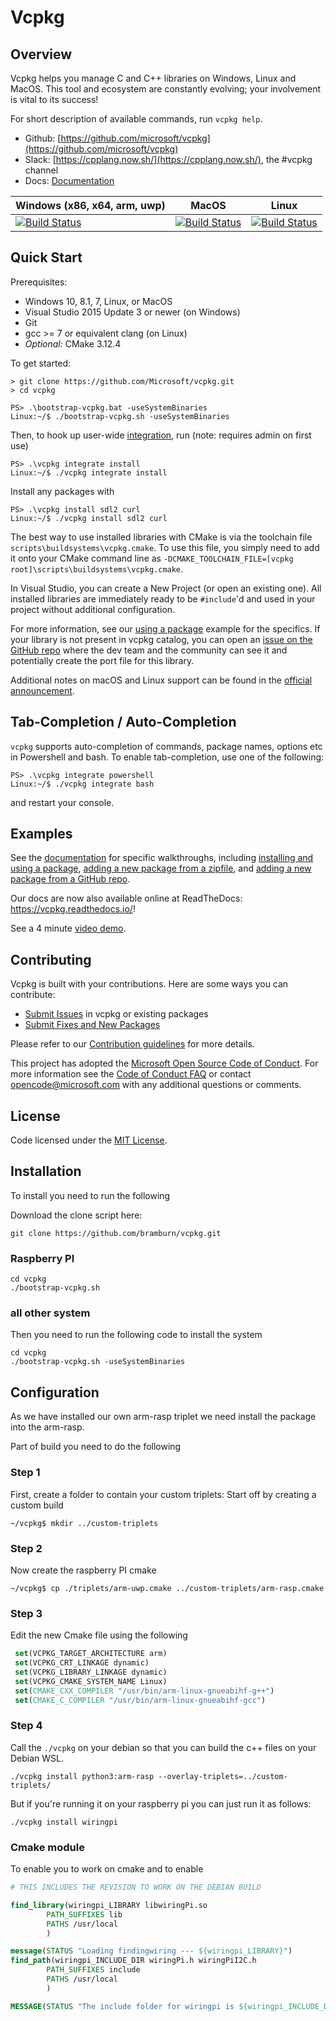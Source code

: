 # Vcpkg

## Overview
Vcpkg helps you manage C and C++ libraries on Windows, Linux and MacOS. This tool and ecosystem are constantly evolving; your involvement is vital to its success!

For short description of available commands, run `vcpkg help`.

* Github: [https://github.com/microsoft/vcpkg](https://github.com/microsoft/vcpkg)
* Slack: [https://cpplang.now.sh/](https://cpplang.now.sh/), the #vcpkg channel
* Docs: [Documentation](docs/index.md)

| Windows (x86, x64, arm, uwp)  | MacOS | Linux |
| ------------- | ------------- | ------------- |
| [![Build Status](https://dev.azure.com/vcpkg/public/_apis/build/status/vcpkg-Windows-master-CI?branchName=master)](https://dev.azure.com/vcpkg/public/_build/latest?definitionId=9&branchName=master)  | [![Build Status](https://dev.azure.com/vcpkg/public/_apis/build/status/vcpkg-osx-master-CI?branchName=master)](https://dev.azure.com/vcpkg/public/_build/latest?definitionId=11&branchName=master) | [![Build Status](https://dev.azure.com/vcpkg/public/_apis/build/status/vcpkg-Linux-master-CI?branchName=master)](https://dev.azure.com/vcpkg/public/_build/latest?definitionId=6&branchName=master) |

## Quick Start
Prerequisites:
- Windows 10, 8.1, 7, Linux, or MacOS
- Visual Studio 2015 Update 3 or newer (on Windows)
- Git
- gcc >= 7 or equivalent clang (on Linux)
- *Optional:* CMake 3.12.4

To get started:
```
> git clone https://github.com/Microsoft/vcpkg.git
> cd vcpkg

PS> .\bootstrap-vcpkg.bat -useSystemBinaries
Linux:~/$ ./bootstrap-vcpkg.sh -useSystemBinaries
```




Then, to hook up user-wide [integration](docs/users/integration.md), run (note: requires admin on first use)
```
PS> .\vcpkg integrate install
Linux:~/$ ./vcpkg integrate install
```

Install any packages with
```
PS> .\vcpkg install sdl2 curl
Linux:~/$ ./vcpkg install sdl2 curl
```

The best way to use installed libraries with CMake is via the toolchain file `scripts\buildsystems\vcpkg.cmake`. To use this file, you simply need to add it onto your CMake command line as `-DCMAKE_TOOLCHAIN_FILE=[vcpkg root]\scripts\buildsystems\vcpkg.cmake`.

In Visual Studio, you can create a New Project (or open an existing one). All installed libraries are immediately ready to be `#include`'d and used in your project without additional configuration.

For more information, see our [using a package](docs/examples/installing-and-using-packages.md) example for the specifics. If your library is not present in vcpkg catalog, you can open an [issue on the GitHub repo](https://github.com/microsoft/vcpkg/issues) where the dev team and the community can see it and potentially create the port file for this library.

Additional notes on macOS and Linux support can be found in the [official announcement](https://blogs.msdn.microsoft.com/vcblog/2018/04/24/announcing-a-single-c-library-manager-for-linux-macos-and-windows-vcpkg/).

## Tab-Completion / Auto-Completion
`vcpkg` supports auto-completion of commands, package names, options etc in Powershell and bash. To enable tab-completion, use one of the following:
```
PS> .\vcpkg integrate powershell
Linux:~/$ ./vcpkg integrate bash
```
and restart your console.


## Examples
See the [documentation](docs/index.md) for specific walkthroughs, including [installing and using a package](docs/examples/installing-and-using-packages.md), [adding a new package from a zipfile](docs/examples/packaging-zipfiles.md), and [adding a new package from a GitHub repo](docs/examples/packaging-github-repos.md).

Our docs are now also available online at ReadTheDocs: <https://vcpkg.readthedocs.io/>!

See a 4 minute [video demo](https://www.youtube.com/watch?v=y41WFKbQFTw).

## Contributing
Vcpkg is built with your contributions. Here are some ways you can contribute:

* [Submit Issues](https://github.com/Microsoft/vcpkg/issues) in vcpkg or existing packages
* [Submit Fixes and New Packages](https://github.com/Microsoft/vcpkg/pulls)

Please refer to our [Contribution guidelines](CONTRIBUTING.md) for more details.

This project has adopted the [Microsoft Open Source Code of Conduct](https://opensource.microsoft.com/codeofconduct/). For more information see the [Code of Conduct FAQ](https://opensource.microsoft.com/codeofconduct/faq/) or contact [opencode@microsoft.com](mailto:opencode@microsoft.com) with any additional questions or comments.

## License

Code licensed under the [MIT License](LICENSE.txt).


## Installation

To install you need to run the following

Download the clone script here:

```shell script
git clone https://github.com/bramburn/vcpkg.git
```

### Raspberry PI

```shell script
cd vcpkg
./bootstrap-vcpkg.sh
```

### all other system

Then you need to run the following code to install the system

```shell script
cd vcpkg
./bootstrap-vcpkg.sh -useSystemBinaries
```

## Configuration

As we have installed our own arm-rasp triplet we need install the package into the arm-rasp.

Part of build you need to do the following

### Step 1

First, create a folder to contain your custom triplets:
Start off by creating a custom build

```shell script
~/vcpkg$ mkdir ../custom-triplets
```

### Step 2

Now create the raspberry PI cmake

```shell script
~/vcpkg$ cp ./triplets/arm-uwp.cmake ../custom-triplets/arm-rasp.cmake
```

### Step 3

Edit the new Cmake file using the following

```cmake
 set(VCPKG_TARGET_ARCHITECTURE arm)
 set(VCPKG_CRT_LINKAGE dynamic)
 set(VCPKG_LIBRARY_LINKAGE dynamic)
 set(VCPKG_CMAKE_SYSTEM_NAME Linux)
 set(CMAKE_CXX_COMPILER "/usr/bin/arm-linux-gnueabihf-g++")
 set(CMAKE_C_COMPILER "/usr/bin/arm-linux-gnueabihf-gcc")
```

### Step 4

Call the `./vcpkg` on your debian so that you can build the c++ files on your Debian WSL.

```shell script
./vcpkg install python3:arm-rasp --overlay-triplets=../custom-triplets/
```

But if you're running it on your raspberry pi you can just run it as follows:

```shell script
./vcpkg install wiringpi
```


### Cmake module
To enable you to work on cmake and to enable

```cmake
# THIS INCLUDES THE REVISION TO WORK ON THE DEBIAN BUILD

find_library(wiringpi_LIBRARY libwiringPi.so
        PATH_SUFFIXES lib
        PATHS /usr/local
        )

message(STATUS "Loading findingwiring --- ${wiringpi_LIBRARY}")
find_path(wiringpi_INCLUDE_DIR wiringPi.h wiringPiI2C.h
        PATH_SUFFIXES include
        PATHS /usr/local
        )

MESSAGE(STATUS "The include folder for wiringpi is ${wiringpi_INCLUDE_DIR}")
```